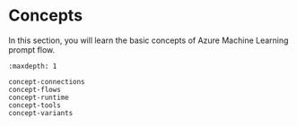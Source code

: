 # Concepts

In this section, you will learn the basic concepts of Azure Machine Learning prompt flow.

```{toctree}
:maxdepth: 1

concept-connections
concept-flows
concept-runtime
concept-tools
concept-variants
```